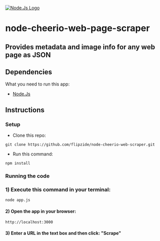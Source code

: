 [![Node.Js  Logo](http://sub1.kevinchisholm.com/blog/images/node-js-logo.png)](https://nodejs.org/)


# node-cheerio-web-page-scraper

## Provides metadata and image info for any web page as JSON

## Dependencies

What you need to run this app:

* [Node.Js](https://nodejs.org)

## Instructions

### Setup

* Clone this repo:

```
git clone https://github.com/flipzide/node-cheerio-web-scraper.git
```

* Run this command:

```
npm install
```

### Running the code

### 1) Execute this command in your terminal:

```
node app.js
```

#### 2) Open the app in your browser:

```
http://localhost:3000
```
#### 3) Enter a URL in the text box and then click: "Scrape"
